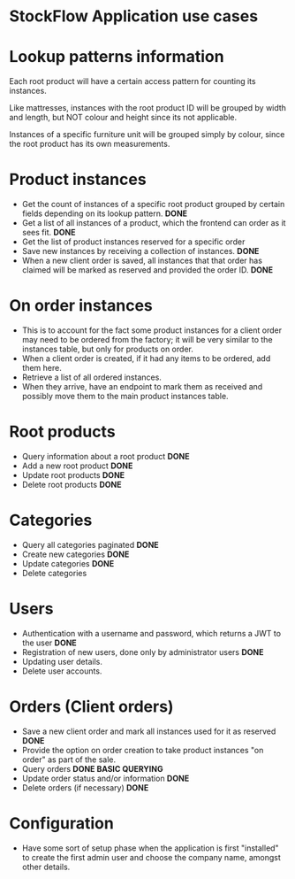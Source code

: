 # StockFlow Application use cases

# Lookup patterns information

Each root product will have a certain access pattern for counting its instances.

Like mattresses, instances with the root product ID will be grouped by width and length, but NOT colour and height since its not applicable.

Instances of a specific furniture unit will be grouped simply by colour, since the root product has its own measurements. 

# Product instances

- Get the count of instances of a specific root product grouped by certain fields depending on its lookup pattern. **DONE**
- Get a list of all instances of a product, which the frontend can order as it sees fit. **DONE**
- Get the list of product instances reserved for a specific order
- Save new instances by receiving a collection of instances. **DONE**
- When a new client order is saved, all instances that that order has claimed will be marked as reserved and provided the order ID. **DONE**

# On order instances

- This is to account for the fact some product instances for a client order may need to be ordered from the factory; it will be very similar to the instances table, but only for products on order.
- When a client order is created, if it had any items to be ordered, add them here.
- Retrieve a list of all ordered instances.
- When they arrive, have an endpoint to mark them as received and possibly move them to the main product instances table.


# Root products

- Query information about a root product **DONE**
- Add a new root product **DONE**
- Update root products **DONE**
- Delete root products **DONE**

# Categories

- Query all categories paginated **DONE**
- Create new categories **DONE**
- Update categories **DONE**
- Delete categories

# Users

- Authentication with a username and password, which returns a JWT to the user **DONE**
- Registration of new users, done only by administrator users **DONE**
- Updating user details.
- Delete user accounts.

# Orders (Client orders)

- Save a new client order and mark all instances used for it as reserved **DONE**
- Provide the option on order creation to take product instances "on order" as part of the sale.
- Query orders **DONE BASIC QUERYING**
- Update order status and/or information **DONE**
- Delete orders (if necessary) **DONE**

# Configuration

- Have some sort of setup phase when the application is first "installed" to create the first admin user and choose the company name, amongst other details.